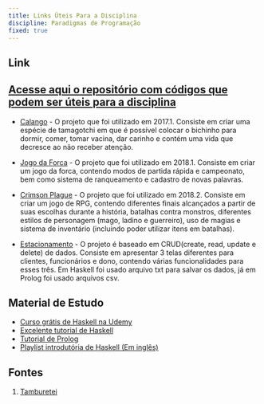 ```yaml
---
title: Links Úteis Para a Disciplina
discipline: Paradigmas de Programação
fixed: true
---
```


## Link

## <a href="https://github.com/EduardaFarias/markai-codigos/tree/master/plp" target="_blank">Acesse aqui o repositório com códigos que podem ser úteis para a disciplina</a>

- <p><a href="https://github.com/JuanBarros2/Calango" target="_blank">Calango</a> - O projeto que foi utilizado em 2017.1. Consiste em criar uma espécie de tamagotchi em que é possível colocar o bichinho para dormir, comer, tomar vacina, dar carinho e contém uma vida que decresce ao não receber atenção.</p>

- <p><a href="https://github.com/JRobsonJr/ProjetoPLP" target="_blank">Jogo da Forca</a> - O projeto que foi utilizado em 2018.1. Consiste em criar um jogo da forca, contendo modos de partida rápida e campeonato, bem como sistema de ranqueamento e cadastro de novas palavras.</p>

- <p><a href="https://github.com/LukeHxH/crimson-plague" target="_blank">Crimson Plague</a> - O projeto que foi utilizado em 2018.2. Consiste em criar um jogo de RPG, contendo diferentes finais alcançados a partir de suas escolhas durante a história, batalhas contra monstros, diferentes estilos de personagem (mago, ladino e guerreiro), uso de magias e sistema de inventário (incluindo poder utilizar itens em batalhas).</p>

- <p><a href="https://github.com/GuilhermeAureliano/projetosPLP" target="_blank">Estacionamento</a> - O projeto é baseado em CRUD(create, read, update e delete) de dados. Consiste em apresentar 3 telas diferentes para clientes, funcionários e dono, contendo várias funcionalidades para esses três. Em Haskell foi usado arquivo txt para salvar os dados, já em Prolog foi usado arquivos csv. </p>

## Material de Estudo

- <a href="https://www.udemy.com/course/curso-haskell/" target="_blank">Curso grátis de Haskell na Udemy</a>
- <a href="http://haskell.tailorfontela.com.br/" target="_blank">Excelente tutorial de Haskell</a>
- <a href="http://www.let.rug.nl/bos/lpn//" target="_blank">Tutorial de Prolog</a>
- <a href="https://www.youtube.com/playlist?list=PLF1Z-APd9zK7usPMx3LGMZEHrECUGodd3" target="_blank">Playlist introdutória de Haskell (Em inglês)</a>


## Fontes 

1. <a href= "https://github.com/OpenDevUFCG/Tamburetei" target="_blank"> Tamburetei </a>
